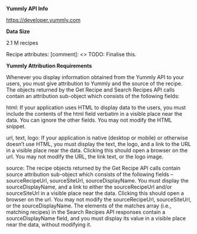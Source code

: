 **Yummly API Info**

https://developer.yummly.com

**Data Size**

2.1 M recipes

Recipe attributes:
[comment]: <> TODO: Finalise this.

**Yummly Attribution Requirements**

Whenever you display information obtained from the Yummly API to your users, 
you must give attribution to Yummly and the source of the recipe. 
The objects returned by the Get Recipe and Search Recipes API calls contain an attribution 
sub-object which consists of the following fields:

html: If your application uses HTML to display data to the users, you must include the contents of the html field
verbatim in a visible place near the data. You can ignore the other fields. You may not modify the HTML snippet.

url, text, logo: If your application is native (desktop or mobile) or otherwise doesn’t use HTML, 
you must display the text, the logo, and a link to the URL in a visible place near the data. 
Clicking this should open a browser on the url. You may not modify the URL, the link text, or the logo image.

source: The recipe objects returned by the Get Recipe API calls contain source attribution sub-object which 
consists of the following fields – sourceRecipeUrl, sourceSiteUrl, sourceDisplayName.
You must display the sourceDisplayName, and a link to either the sourceRecipeUrl and/or sourceSiteUrl in a
visible place near the data. Clicking this should open a browser on the url.
You may not modify the sourceRecipeUrl, sourceSiteUrl, or the sourceDisplayName. 
The elements of the matches array (i.e., matching recipes) in the Search Recipes API responses contain a 
sourceDisplayName field, and you must display its value in a visible place near the data, without modifying it.